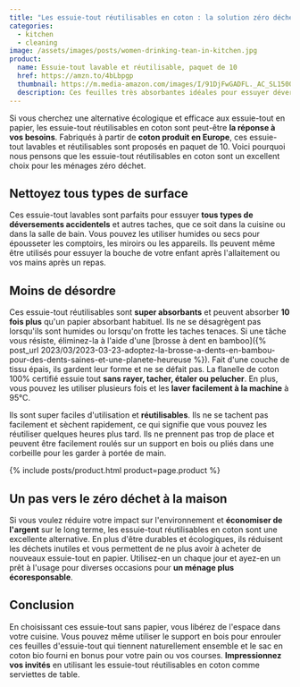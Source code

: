 ```yaml
---
title: "Les essuie-tout réutilisables en coton : la solution zéro déchet pour nettoyer sa maison"
categories:
  - kitchen
  - cleaning
image: /assets/images/posts/women-drinking-tean-in-kitchen.jpg
product:
  name: Essuie-tout lavable et réutilisable, paquet de 10
  href: https://amzn.to/4bLbpgp
  thumbnail: https://m.media-amazon.com/images/I/91DjFwGADFL._AC_SL1500_.jpg
  description: Ces feuilles très absorbantes idéales pour essuyer déversements accidentels, taches & autres désastres, sur tous types de surface.
---
```


Si vous cherchez une alternative écologique et efficace aux essuie-tout en papier, les essuie-tout réutilisables en coton sont peut-être **la réponse à vos besoins**. Fabriqués à partir de **coton produit en Europe**, ces essuie-tout lavables et réutilisables sont proposés en paquet de 10. Voici pourquoi nous pensons que les essuie-tout réutilisables en coton sont un excellent choix pour les ménages zéro déchet.

## Nettoyez tous types de surface

Ces essuie-tout lavables sont parfaits pour essuyer **tous types de déversements accidentels** et autres taches, que ce soit dans la cuisine ou dans la salle de bain. Vous pouvez les utiliser humides ou secs pour épousseter les comptoirs, les miroirs ou les appareils. Ils peuvent même être utilisés pour essuyer la bouche de votre enfant après l'allaitement ou vos mains après un repas.

## Moins de désordre

Ces essuie-tout réutilisables sont **super absorbants** et peuvent absorber **10 fois plus** qu'un papier absorbant habituel. Ils ne se désagrègent pas lorsqu'ils sont humides ou lorsqu'on frotte les taches tenaces. Si une tâche vous résiste, éliminez-la à l'aide d'une [brosse à dent en bamboo]({% post_url 2023/03/2023-03-23-adoptez-la-brosse-a-dents-en-bambou-pour-des-dents-saines-et-une-planete-heureuse %}). Fait d'une couche de tissu épais, ils gardent leur forme et ne se défait pas. La flanelle de coton 100% certifié essuie tout **sans rayer, tacher, étaler ou pelucher**. En plus, vous pouvez les utiliser plusieurs fois et les **laver facilement à la machine** à 95°C.

Ils sont super faciles d'utilisation et **réutilisables**. Ils ne se tachent pas facilement et sèchent rapidement, ce qui signifie que vous pouvez les réutiliser quelques heures plus tard. Ils ne prennent pas trop de place et peuvent être facilement roulés sur un support en bois ou pliés dans une corbeille pour les garder à portée de main.

{% include posts/product.html product=page.product %}

## Un pas vers le zéro déchet à la maison

Si vous voulez réduire votre impact sur l'environnement et **économiser de l'argent** sur le long terme, les essuie-tout réutilisables en coton sont une excellente alternative. En plus d'être durables et écologiques, ils réduisent les déchets inutiles et vous permettent de ne plus avoir à acheter de nouveaux essuie-tout en papier. Utilisez-en un chaque jour et ayez-en un prêt à l'usage pour diverses occasions pour **un ménage plus écoresponsable**.

## Conclusion

En choisissant ces essuie-tout sans papier, vous libérez de l'espace dans votre cuisine. Vous pouvez même utiliser le support en bois pour enrouler ces feuilles d'essuie-tout qui tiennent naturellement ensemble et le sac en coton bio fourni en bonus pour votre pain ou vos courses. **Impressionnez vos invités** en utilisant les essuie-tout réutilisables en coton comme serviettes de table.